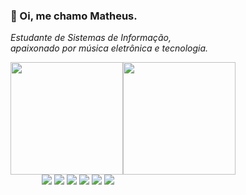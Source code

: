 ### 🤠 Oi, me chamo Matheus.
<i>Estudante de Sistemas de Informação, <br/> apaixonado por música eletrônica e tecnologia.</i>

<div style="display:flex;align-content:center;align-items:center;">
  <img height="180em" src="https://github-readme-stats.vercel.app/api?username=eumaugus&show_icons=true&theme=nord"/>
  <img height="180em" src="https://github-readme-stats.vercel.app/api/top-langs/?username=eumaugus&layout=compact&theme=nord"/>
</div>

<div style="margin: 0 50px">
  <img width:"16.3%" src="https://img.shields.io/badge/HTML5-E34F26?style=for-the-badge&logo=html5&logoColor=white"/>
  <img width:"16.3%" src="https://img.shields.io/badge/CSS3-1572B6?style=for-the-badge&logo=css3&logoColor=white"/>
  <img width:"16.3%" src="https://img.shields.io/badge/JavaScript-F7DF1E?style=for-the-badge&logo=javascript&logoColor=black"/>
  <img width:"16.3%" src="https://img.shields.io/badge/jQuery-0769AD?style=for-the-badge&logo=jquery&logoColor=white"/>
  <img width:"16.3%" src="https://img.shields.io/badge/React-20232A?style=for-the-badge&logo=react&logoColor=61DAFB"/>
  <img width:"16.3%" src="https://img.shields.io/badge/PHP-777BB4?style=for-the-badge&logo=php&logoColor=white"/>
</div>
